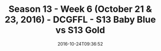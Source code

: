 ---
title: Season 13 - Week 6 (October 21 & 23, 2016) - DCGFFL - S13 Baby Blue vs S13
  Gold
teams-score:
- team: _teams/s13-baby-blue.md
  score: 32
- team: _teams/s13-gold.md
  score: 24
mvp: OJ (Baby Blue); A. Hines (Gold)
game-ball: C. Rybicki (Baby Blue); J. Strieter (Gold)
season: 13
week: 6
date: '2016-10-24T09:36:52'
pageid: season-13-week-6-october-21-23-2016-4809-vs-4816
---